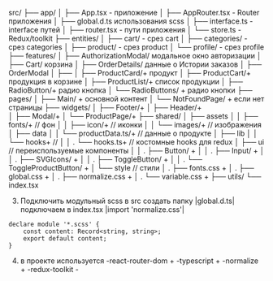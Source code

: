 
   src/
   ├── app/
   │ ├── App.tsx - приложение
   │ ├── AppRouter.tsx - Router приложения
   │ ├── global.d.ts использования scss
   │ ├── interface.ts - interface путей
   │ ├── router.tsx - пути приложения
   │ └── store.ts - Redux/toolkit
   ├── entities/
   │ ├── cart/ - срез cart
   │ ├── categories/ - срез categories
   │ ├── product/ - срез product
   │ └── profile/ - срез profile
   ├── features/
   │ ├── AuthorizationModal/ модальное окно авторизации
   │ ├── Cart/ корзина
   │ ├── OrderDetails/ данные о Истории заказов
   │ ├── OrderModal
   │ ├── 
   │ ├── ProductCard/+ продукт
   │ ├── ProductCart/+ продукция в корзине
   │ ├── ProductList/+ список продукции
   │ ├── RadioButton/+ радио кнопка
   │ └── RadioButtons/ + радио кнопки
   ├── pages/
   │ ├── Main/ + основной контент
   │ └── NotFoundPage/ + если нет страницы
   ├── widgets/
   │ ├── Footer/+
   │ ├── Header/+  
   │ ├── Modal/+
   │ └── ProductPage/+
   ├── shared/
   │ ├── assets
   │ │ ├── fonts/+ // фон
   │ │ ├── icon/+ // иконки
   │ │ └── images/+ // изображения
   │ ├── data
   │ │ └── productData.ts/+ // данные о продукте
   │ ├── lib
   │ │ └── hooks+ //
   │ │ . └── hooks.ts+ // костомные hooks для redux
   │ ├── ui // переиспользуемые компоненты
   │ │ . ├── Button/ +
   │ │ . ├── Input/ +
   │ │ . ├── SVGIcons/ +
   │ │ . ├── ToggleButton/ +
   │ │ . └── ToggleProductButton/ +
   │ └── style // стили
   │ . ├── fonts.css +
   │ . ├── global.css +
   │ . ├── normalize.css +
   │ . └── variable.css +
   ├── utils/
   └── index.tsx

3. Подключить модульный scss
   в src создать папку |global.d.ts|
   подключаем в index.tsx |import 'normalize.css'|

```
declare module '*.scss' {
	const content: Record<string, string>;
	export default content;
}
```

4. в проекте используется
   -react-router-dom +
   -typescript +
   -normalize +
   -redux-toolkit -
   
